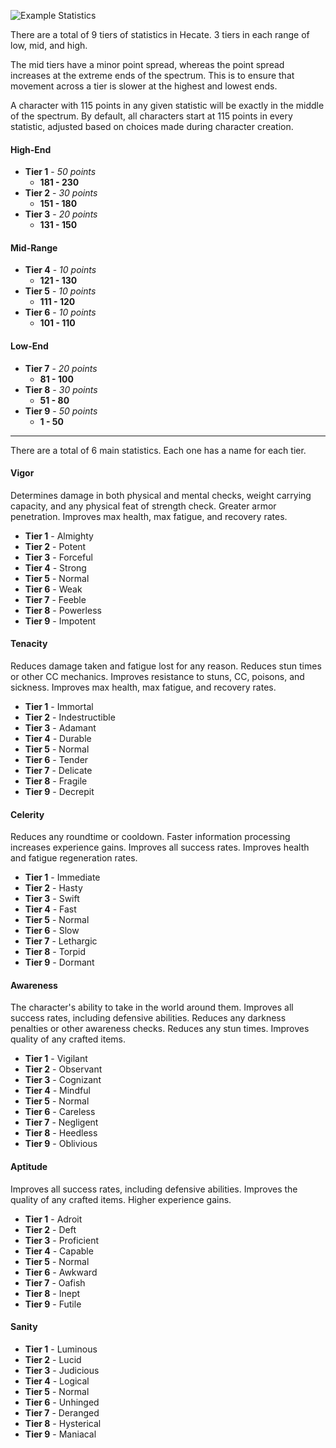 ![Example Statistics](https://i.imgur.com/kiOnxJC.png)

There are a total of 9 tiers of statistics in Hecate. 3 tiers in each range of low, mid, and high.

The mid tiers have a minor point spread, whereas the point spread increases at the extreme ends of the spectrum. This is to ensure that movement across a tier is slower at the highest and lowest ends.

A character with 115 points in any given statistic will be exactly in the middle of the spectrum. By default, all characters start at 115 points in every statistic, adjusted based on choices made during character creation.

#### High-End
* **Tier 1** - *50 points*
    * **181 - 230**
* **Tier 2** - *30 points*
    * **151 - 180**
* **Tier 3** - *20 points*
    * **131 - 150**

#### Mid-Range
* **Tier 4** - *10 points*
    * **121 - 130**
* **Tier 5** - *10 points*
    * **111 - 120**
* **Tier 6** - *10 points*
    * **101 - 110**

#### Low-End
* **Tier 7** - *20 points*
    * **81 - 100**
* **Tier 8** - *30 points*
    * **51 - 80**
* **Tier 9** - *50 points*
    * **1 - 50**

***

There are a total of 6 main statistics. Each one has a name for each tier.

#### Vigor

Determines damage in both physical and mental checks, weight carrying capacity, and any physical feat of strength check. Greater armor penetration. Improves max health, max fatigue, and recovery rates.

* **Tier 1** - Almighty
* **Tier 2** - Potent
* **Tier 3** - Forceful
* **Tier 4** - Strong
* **Tier 5** - Normal
* **Tier 6** - Weak
* **Tier 7** - Feeble
* **Tier 8** - Powerless
* **Tier 9** - Impotent

#### Tenacity

Reduces damage taken and fatigue lost for any reason. Reduces stun times or other CC mechanics. Improves resistance to stuns, CC, poisons, and sickness. Improves max health, max fatigue, and recovery rates.

* **Tier 1** - Immortal
* **Tier 2** - Indestructible
* **Tier 3** - Adamant
* **Tier 4** - Durable
* **Tier 5** - Normal
* **Tier 6** - Tender
* **Tier 7** - Delicate
* **Tier 8** - Fragile
* **Tier 9** - Decrepit

#### Celerity

Reduces any roundtime or cooldown. Faster information processing increases experience gains. Improves all success rates. Improves health and fatigue regeneration rates.

* **Tier 1** - Immediate
* **Tier 2** - Hasty
* **Tier 3** - Swift
* **Tier 4** - Fast
* **Tier 5** - Normal
* **Tier 6** - Slow
* **Tier 7** - Lethargic
* **Tier 8** - Torpid
* **Tier 9** - Dormant

#### Awareness

The character's ability to take in the world around them. Improves all success rates, including defensive abilities. Reduces any darkness penalties or other awareness checks. Reduces any stun times. Improves quality of any crafted items.

* **Tier 1** - Vigilant
* **Tier 2** - Observant
* **Tier 3** - Cognizant
* **Tier 4** - Mindful
* **Tier 5** - Normal
* **Tier 6** - Careless
* **Tier 7** - Negligent
* **Tier 8** - Heedless
* **Tier 9** - Oblivious

#### Aptitude

Improves all success rates, including defensive abilities. Improves the quality of any crafted items. Higher experience gains.

* **Tier 1** - Adroit
* **Tier 2** - Deft
* **Tier 3** - Proficient
* **Tier 4** - Capable
* **Tier 5** - Normal
* **Tier 6** - Awkward
* **Tier 7** - Oafish
* **Tier 8** - Inept
* **Tier 9** - Futile

#### Sanity
* **Tier 1** - Luminous
* **Tier 2** - Lucid
* **Tier 3** - Judicious
* **Tier 4** - Logical
* **Tier 5** - Normal
* **Tier 6** - Unhinged
* **Tier 7** - Deranged
* **Tier 8** - Hysterical
* **Tier 9** - Maniacal
